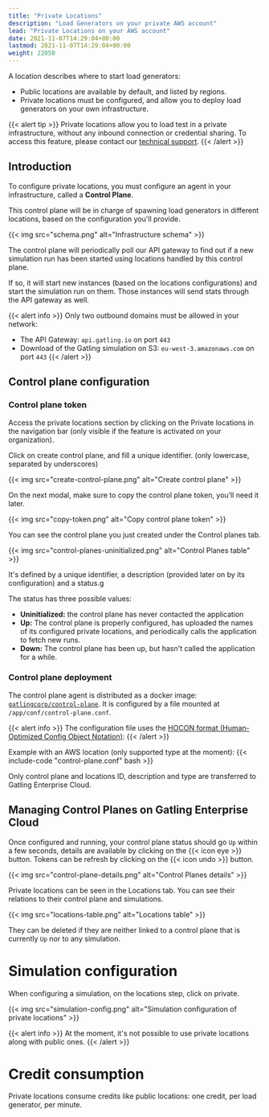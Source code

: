 ```yaml
---
title: "Private Locations"
description: "Load Generators on your private AWS account"
lead: "Private Locations on your AWS account"
date: 2021-11-07T14:29:04+00:00
lastmod: 2021-11-07T14:29:04+00:00
weight: 22050
---
```


A location describes where to start load generators:
- Public locations are available by default, and listed by regions.
- Private locations must be configured, and allow you to deploy load generators on your own infrastructure.

{{< alert tip >}}
Private locations allow you to load test in a private infrastructure, without any inbound connection or credential sharing.
To access this feature, please contact our [technical support](https://gatlingcorp.atlassian.net/servicedesk/customer/portal/8/group/12/create/59?summary=Private+Locations&description=Contact%20email%3A%20%3Cemail%3E%0A%0AHello%2C%20we%20would%20like%20to%20enable%20the%20private%20locations%20feature%20on%20our%20organization.).
{{< /alert >}}

## Introduction

To configure private locations, you must configure an agent in your infrastructure, called a **Control Plane**.

This control plane will be in charge of spawning load generators in different locations, based on the configuration you'll provide.

{{< img src="schema.png" alt="Infrastructure schema" >}}

The control plane will periodically poll our API gateway to find out if a new simulation run has been started using locations handled by this control plane.

If so, it will start new instances (based on the locations configurations) and start the simulation run on them. 
Those instances will send stats through the API gateway as well.

{{< alert info >}}
Only two outbound domains must be allowed in your network:
- The API Gateway: `api.gatling.io` on port `443`
- Download of the Gatling simulation on S3: `eu-west-3.amazonaws.com` on port `443`
{{< /alert >}}

## Control plane configuration

### Control plane token

Access the private locations section by clicking on the Private locations in the navigation bar (only visible if the feature is activated on your organization).

Click on create control plane, and fill a unique identifier. (only lowercase, separated by underscores)

{{< img src="create-control-plane.png" alt="Create control plane" >}}

On the next modal, make sure to copy the control plane token, you’ll need it later.

{{< img src="copy-token.png" alt="Copy control plane token" >}}

You can see the control plane you just created under the Control planes tab.

{{< img src="control-planes-uninitialized.png" alt="Control Planes table" >}}

It's defined by a unique identifier, a description (provided later on by its configuration) and a status.g

The status has three possible values:
- **Uninitialized:** the control plane has never contacted the application
- **Up:** The control plane is properly configured, has uploaded the names of its configured private locations, and periodically calls the application to fetch new runs.
- **Down:** The control plane has been up, but hasn't called the application for a while.

### Control plane deployment

The control plane agent is distributed as a docker image: [`gatlingcorp/control-plane`](https://hub.docker.com/r/gatlingcorp/control-plane).
It is configured by a file mounted at `/app/conf/control-plane.conf`.

{{< alert info >}}
The configuration file uses the [HOCON format (Human-Optimized Config Object Notation)](https://github.com/lightbend/config/blob/master/HOCON.md):
{{< /alert >}}

Example with an AWS location (only supported type at the moment):
{{< include-code "control-plane.conf" bash >}}

Only control plane and locations ID, description and type are transferred to Gatling Enterprise Cloud.

## Managing Control Planes on Gatling Enterprise Cloud

Once configured and running, your control plane status should go `Up` within a few seconds, details are available by clicking on the {{< icon eye >}} button.
Tokens can be refresh by clicking on the {{< icon undo >}} button.

{{< img src="control-plane-details.png" alt="Control Planes details" >}}

Private locations can be seen in the Locations tab.
You can see their relations to their control plane and simulations.

{{< img src="locations-table.png" alt="Locations table" >}}

They can be deleted if they are neither linked to a control plane that is currently `Up` nor to any simulation.

# Simulation configuration

When configuring a simulation, on the locations step, click on private.

{{< img src="simulation-config.png" alt="Simulation configuration of private locations" >}}

{{< alert info >}}
At the moment, it's not possible to use private locations along with public ones.
{{< /alert >}}

# Credit consumption

Private locations consume credits like public locations: one credit, per load generator, per minute.
